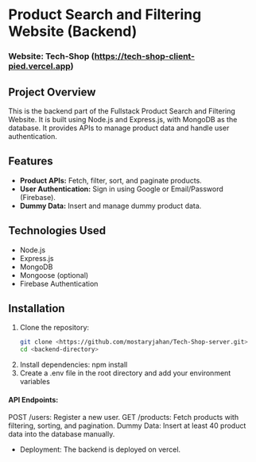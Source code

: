 # Product Search and Filtering Website (Backend)

### Website: Tech-Shop (https://tech-shop-client-pied.vercel.app)

## Project Overview

This is the backend part of the Fullstack Product Search and Filtering Website. It is built using Node.js and Express.js, with MongoDB as the database. It provides APIs to manage product data and handle user authentication.

## Features

- **Product APIs:** Fetch, filter, sort, and paginate products.
- **User Authentication:** Sign in using Google or Email/Password (Firebase).
- **Dummy Data:** Insert and manage dummy product data.

## Technologies Used

- Node.js
- Express.js
- MongoDB
- Mongoose (optional)
- Firebase Authentication

## Installation

1. Clone the repository:
   ```bash
   git clone <https://github.com/mostaryjahan/Tech-Shop-server.git>
   cd <backend-directory>
2. Install dependencies: npm install
3. Create a .env file in the root directory and add your environment variables

#### API Endpoints:
POST /users: Register a new user.
GET /products: Fetch products with filtering, sorting, and pagination.
Dummy Data: Insert at least 40 product data into the database manually.

- Deployment: The backend is deployed on vercel. 




